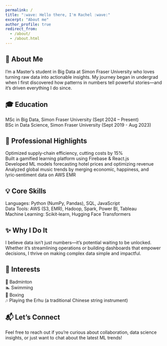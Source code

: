 ```yaml
---
permalink: /
title: ":wave: Hello there, I'm Rachel :wave:"
excerpt: "About me"
author_profile: true
redirect_from: 
  - /about/
  - /about.html
---
```


## 👋 About Me
I’m a Master’s student in Big Data at Simon Fraser University who loves turning raw data into actionable insights. My journey began in undergrad when I first discovered how patterns in numbers tell powerful stories—and it’s driven everything I do since.

## 🎓 Education
MSc in Big Data, Simon Fraser University (Sept 2024 – Present) <br>
BSc in Data Science, Simon Fraser University (Sept 2019 - Aug 2023) <br>

## 🚀 Professional Highlights
Optimized supply‑chain efficiency, cutting costs by 15% <br>
Built a gamified learning platform using Firebase & React.js <br>
Developed ML models forecasting hotel prices and optimizing revenue <br>
Analyzed global music trends by merging economic, happiness, and lyric‑sentiment data on AWS EMR <br>

## 💡 Core Skills
Languages: Python (NumPy, Pandas), SQL, JavaScript <br>
Data Tools: AWS (S3, EMR), Hadoop, Spark, Power BI, Tableau <br>
Machine Learning: Scikit‑learn, Hugging Face Transformers <br>

## ✨ Why I Do It
I believe data isn’t just numbers—it’s potential waiting to be unlocked. Whether it’s streamlining operations or building dashboards that empower decisions, I thrive on making complex data simple and impactful.

## 🎯 Interests
🏸 Badminton <br>
🏊 Swimming <br>
🥊 Boxing <br>
:notes: Playing the Erhu (a traditional Chinese string instrument) <br>

## 📬 Let’s Connect
Feel free to reach out if you’re curious about collaboration, data science insights, or just want to chat about the latest ML trends!

